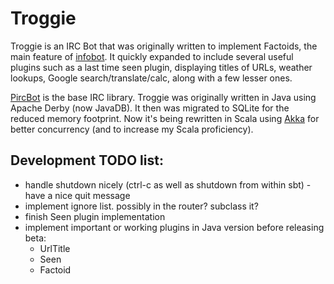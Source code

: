 Troggie
=======

Troggie is an IRC Bot that was originally written to implement Factoids, the
main feature of [infobot](http://infobot.org/). It quickly expanded to include
several useful plugins such as a last time seen plugin, displaying titles of
URLs, weather lookups, Google search/translate/calc, along with a few lesser ones.

[PircBot](http://www.jibble.org/pircbot.php) is the base IRC library. Troggie was
originally written in Java using Apache Derby (now JavaDB). It then was migrated
to SQLite for the reduced memory footprint. Now it's being rewritten in Scala
using [Akka](http://akka.io/) for better concurrency (and to increase my Scala
proficiency).

Development TODO list:
----------------------

* handle shutdown nicely (ctrl-c as well as shutdown from within sbt) - have a
nice quit message
* implement ignore list. possibly in the router? subclass it?
* finish Seen plugin implementation
* implement important or working plugins in Java version before releasing beta:
	* UrlTitle
	* Seen
	* Factoid